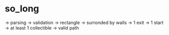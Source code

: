 # so_long

-> parsing
-> validation
	-> rectangle
	-> surronded by walls
	-> 1 exit
	-> 1 start
	-> at least 1 collectible
	-> valid path